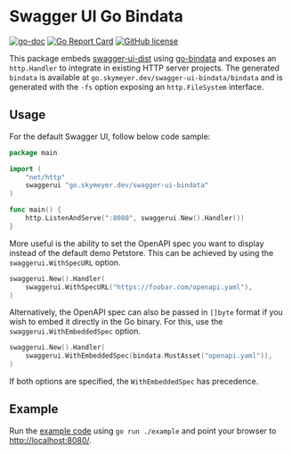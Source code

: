 # Swagger UI Go Bindata

[![go-doc](https://pkg.go.dev/badge/go.skymeyer.dev/swagger-ui-bindata?status.svg)](https://pkg.go.dev/go.skymeyer.dev/swagger-ui-bindata)
[![Go Report Card](https://goreportcard.com/badge/go.skymeyer.dev/swagger-ui-bindata)](https://goreportcard.com/report/go.skymeyer.dev/swagger-ui-bindata)
[![GitHub license](https://img.shields.io/github/license/skymeyer/swagger-ui-go-bindata)](https://github.com/skymeyer/swagger-ui-go-bindata/blob/main/LICENSE)

This package embeds [swagger-ui-dist](https://github.com/swagger-api/swagger-ui/tree/master/dist) using
[go-bindata](https://github.com/go-bindata/go-bindata) and exposes an `http.Handler` to integrate in existing HTTP server projects. The generated `bindata` is available at `go.skymeyer.dev/swagger-ui-bindata/bindata` and is generated with the `-fs` option exposing an `http.FileSystem` interface.

## Usage

For the default Swagger UI, follow below code sample:

```go
package main

import (
	"net/http"
	swaggerui "go.skymeyer.dev/swagger-ui-bindata"
)

func main() {
	http.ListenAndServe(":8080", swaggerui.New().Handler())
}
```

More useful is the ability to set the OpenAPI spec you want to display instead of the default demo Petstore. This can be achieved by using the `swaggerui.WithSpecURL` option.

```go
swaggerui.New().Handler(
    swaggerui.WithSpecURL("https://foobar.com/openapi.yaml"),
)
```

Alternatively, the OpenAPI spec can also be passed in `[]byte` format if you wish to embed it directly in the Go binary. For this, use the `swaggerui.WithEmbeddedSpec` option.

```go
swaggerui.New().Handler(
    swaggerui.WithEmbeddedSpec(bindata.MustAsset("openapi.yaml")),
)
```

If both options are specified, the `WithEmbeddedSpec` has precedence.

## Example

Run the [example code](example/main.go) using `go run ./example` and point your browser to [http://localhost:8080/](http://localhost:8080/).
